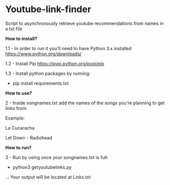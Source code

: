 # Youtube-link-finder
Script to asynchronously retrieve youtube recommendations from names in a txt file

**How to install?**

1.1 - In order to run it you'll need to have Python 3.x installed https://www.python.org/downloads/

1.2 - Install Pip https://pypi.python.org/pypi/pip

1.3 - Install python packages by running:

  * pip install requirements.txt

**How to use?**

2 - Inside songnames.txt add the names of the songs you're planning to get links from:

Example:

La Cucaracha

Let Down - Radiohead

**How to run?**

3 - Run by using once your songnames.txt is full:
  * python3 getyoutubelinks.py

... Your output will be located at Links.txt
